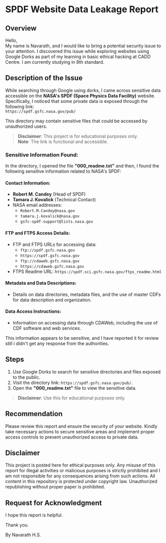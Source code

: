 # SPDF Website Data Leakage Report

## Overview
Hello,  
My name is Navarath, and I would like to bring a potential security issue to your attention. I discovered this issue while exploring websites using Google Dorks as part of my learning in basic ethical hacking at CADD Centre. I am currently studying in 8th standard.

## Description of the Issue
While searching through Google using dorks, I came across sensitive data accessible on the **NASA's SPDF (Space Physics Data Facility)** website. Specifically, I noticed that some private data is exposed through the following link:  
`https://spdf.gsfc.nasa.gov/pub/`

This directory may contain sensitive files that could be accessed by unauthorized users.

> **Disclaimer**: This project is for educational purposes only.  
> **Note**: The link is functional and accessible.

### Sensitive Information Found:
In the directory, I opened the file **"000_readme.txt"** and then, I found the following sensitive information related to NASA's SPDF:

#### Contact Information:
- **Robert M. Candey** (Head of SPDF)
- **Tamara J. Kovalick** (Technical Contact)
- NASA email addresses:
  - `Robert.M.Candey@nasa.gov`
  - `tamara.j.kovalick@nasa.gov`
  - `gsfc-spdf-support@lists.nasa.gov`

#### FTP and FTPS Access Details:
- FTP and FTPS URLs for accessing data:
  - `ftp://spdf.gsfc.nasa.gov`
  - `https://spdf.gsfc.nasa.gov`
  - `ftp://cdaweb.gsfc.nasa.gov`
  - `https://cdaweb.gsfc.nasa.gov`
- FTPS Readme URL: `https://spdf.sci.gsfc.nasa.gov/ftps_readme.html`

#### Metadata and Data Descriptions:
- Details on data directories, metadata files, and the use of master CDFs for data description and organization.

#### Data Access Instructions:
- Information on accessing data through CDAWeb, including the use of CDF software and web services.

This information appears to be sensitive, and I have reported it for review still i didn't get any response from the authorities.

## Steps
1. Use Google Dorks to search for sensitive directories and files exposed to the public.
2. Visit the directory link: `https://spdf.gsfc.nasa.gov/pub/`.
3. Open the **"000_readme.txt"** file to view the sensitive data.

> **Disclaimer**: Use this for educational purposes only.

## Recommendation
Please review this report and ensure the security of your website. Kindly take necessary actions to secure sensitive areas and implement proper access controls to prevent unauthorized access to private data.

## Disclaimer
This project is posted here for ethical purposes only. Any misuse of this report for illegal activities or malicious purposes is strictly prohibited and I am not responsible for any consequences arising from such actions. All content in this repository is protected under copyright law. Unauthorized republishing without proper paper is prohibited.

## Request for Acknowledgment
I hope this report is helpful.

Thank you.  

By Navarath H.S.
